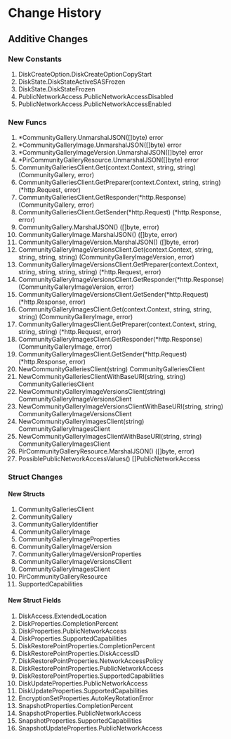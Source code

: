 # Change History

## Additive Changes

### New Constants

1. DiskCreateOption.DiskCreateOptionCopyStart
1. DiskState.DiskStateActiveSASFrozen
1. DiskState.DiskStateFrozen
1. PublicNetworkAccess.PublicNetworkAccessDisabled
1. PublicNetworkAccess.PublicNetworkAccessEnabled

### New Funcs

1. *CommunityGallery.UnmarshalJSON([]byte) error
1. *CommunityGalleryImage.UnmarshalJSON([]byte) error
1. *CommunityGalleryImageVersion.UnmarshalJSON([]byte) error
1. *PirCommunityGalleryResource.UnmarshalJSON([]byte) error
1. CommunityGalleriesClient.Get(context.Context, string, string) (CommunityGallery, error)
1. CommunityGalleriesClient.GetPreparer(context.Context, string, string) (*http.Request, error)
1. CommunityGalleriesClient.GetResponder(*http.Response) (CommunityGallery, error)
1. CommunityGalleriesClient.GetSender(*http.Request) (*http.Response, error)
1. CommunityGallery.MarshalJSON() ([]byte, error)
1. CommunityGalleryImage.MarshalJSON() ([]byte, error)
1. CommunityGalleryImageVersion.MarshalJSON() ([]byte, error)
1. CommunityGalleryImageVersionsClient.Get(context.Context, string, string, string, string) (CommunityGalleryImageVersion, error)
1. CommunityGalleryImageVersionsClient.GetPreparer(context.Context, string, string, string, string) (*http.Request, error)
1. CommunityGalleryImageVersionsClient.GetResponder(*http.Response) (CommunityGalleryImageVersion, error)
1. CommunityGalleryImageVersionsClient.GetSender(*http.Request) (*http.Response, error)
1. CommunityGalleryImagesClient.Get(context.Context, string, string, string) (CommunityGalleryImage, error)
1. CommunityGalleryImagesClient.GetPreparer(context.Context, string, string, string) (*http.Request, error)
1. CommunityGalleryImagesClient.GetResponder(*http.Response) (CommunityGalleryImage, error)
1. CommunityGalleryImagesClient.GetSender(*http.Request) (*http.Response, error)
1. NewCommunityGalleriesClient(string) CommunityGalleriesClient
1. NewCommunityGalleriesClientWithBaseURI(string, string) CommunityGalleriesClient
1. NewCommunityGalleryImageVersionsClient(string) CommunityGalleryImageVersionsClient
1. NewCommunityGalleryImageVersionsClientWithBaseURI(string, string) CommunityGalleryImageVersionsClient
1. NewCommunityGalleryImagesClient(string) CommunityGalleryImagesClient
1. NewCommunityGalleryImagesClientWithBaseURI(string, string) CommunityGalleryImagesClient
1. PirCommunityGalleryResource.MarshalJSON() ([]byte, error)
1. PossiblePublicNetworkAccessValues() []PublicNetworkAccess

### Struct Changes

#### New Structs

1. CommunityGalleriesClient
1. CommunityGallery
1. CommunityGalleryIdentifier
1. CommunityGalleryImage
1. CommunityGalleryImageProperties
1. CommunityGalleryImageVersion
1. CommunityGalleryImageVersionProperties
1. CommunityGalleryImageVersionsClient
1. CommunityGalleryImagesClient
1. PirCommunityGalleryResource
1. SupportedCapabilities

#### New Struct Fields

1. DiskAccess.ExtendedLocation
1. DiskProperties.CompletionPercent
1. DiskProperties.PublicNetworkAccess
1. DiskProperties.SupportedCapabilities
1. DiskRestorePointProperties.CompletionPercent
1. DiskRestorePointProperties.DiskAccessID
1. DiskRestorePointProperties.NetworkAccessPolicy
1. DiskRestorePointProperties.PublicNetworkAccess
1. DiskRestorePointProperties.SupportedCapabilities
1. DiskUpdateProperties.PublicNetworkAccess
1. DiskUpdateProperties.SupportedCapabilities
1. EncryptionSetProperties.AutoKeyRotationError
1. SnapshotProperties.CompletionPercent
1. SnapshotProperties.PublicNetworkAccess
1. SnapshotProperties.SupportedCapabilities
1. SnapshotUpdateProperties.PublicNetworkAccess
